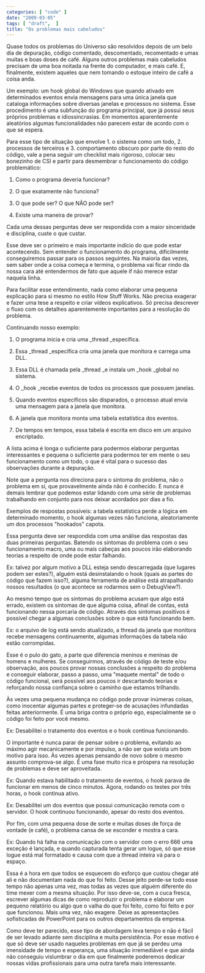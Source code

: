 ```yaml
---
categories: [ "code" ]
date: "2009-03-05"
tags: [ "draft",  ]
title: "Os problemas mais cabeludos"
---
```

Quase todos os problemas do Universo são resolvidos depois de um belo dia
de depuração, código comentado, descomentado, recomentado e umas muitas
e boas doses de café. Alguns outros problemas mais cabeludos precisam
de uma boa noitada na frente do computador, e mais café. E, finalmente,
existem aqueles que nem tomando o estoque inteiro de café a coisa anda.

Um exemplo: um hook global do Windows que quando ativado em determinados
eventos envia mensagens para uma única janela que cataloga informações
sobre diversas janelas e processos no sistema. Esse procedimento é
uma subfunção do programa principal, que já possui seus próprios
problemas e idiossincrasias. Em momentos aparentemente aleatórios
algumas funcionalidades não parecem estar de acordo com o que se espera.

Para esse tipo de situação que envolve 1. o sistema como um todo,
2. processos de terceiros e 3. comportamento obscuro por parte do resto
do código, vale a pena seguir um checklist mais rigoroso, colocar seu
bonezinho de CSI e partir para desmembrar o funcionamento do código
problemático:

	
  1. Como o programa deveria funcionar?

	
  2. O que exatamente não funciona?

	
  3. O que pode ser? O que NÃO pode ser?

	
  4. Existe uma maneira de provar?

Cada uma dessas perguntas deve ser respondida com a maior sinceridade
e disciplina, custe o que custar.

Esse deve ser o primeiro e mais importante indício do que pode estar
acontecendo. Sem entender o funcionamento do programa, dificilmente
conseguiremos passar para os passos seguintes. Na maioria das vezes,
sem saber onde a coisa começa e termina, o problema vai ficar rindo
da nossa cara até entendermos de fato que aquele if não merece estar
naquela linha.

Para facilitar esse entendimento, nada como elaborar uma pequena
explicação para si mesmo no estilo How Stuff Works. Não precisa
exagerar e fazer uma tese a respeito e criar vídeos explicativos. Só
precisa descrever o fluxo com os detalhes aparentemente importantes para
a resolução do problema.

Continuando nosso exemplo:

	
  1. O programa inicia e cria uma _thread _específica.

	
  2. Essa _thread _específica cria uma janela que monitora e carrega
  uma DLL.

	
  3. Essa DLL é chamada pela _thread _e instala um _hook _global no
  sistema.

	
  4. O _hook _recebe eventos de todos os processos que possuem janelas.

	
  5. Quando eventos específicos são disparados, o processo atual envia
  uma mensagem para a janela que monitora.

	
  6. A janela que monitora monta uma tabela estatística dos eventos.

	
  7. De tempos em tempos, essa tabela é escrita em disco em um arquivo
  encriptado.

A lista acima é longa o suficiente para podermos elaborar perguntas
interessantes e pequena o suficiente para podermos ter em mente o
seu funcionamento como um todo, o que é vital para o sucesso das
observações durante a depuração.

Note que a pergunta nos direciona para o sintoma do problema, não o
problema em si, que provavelmente ainda não é conhecido. E nunca é
demais lembrar que podemos estar lidando com uma série de problemas
trabalhando em conjunto para nos deixar acordados por dias a fio.

Exemplos de respostas possíveis: a tabela estatística perde a lógica
em determinado momento, o hook algumas vezes não funciona, aleatoriamente
um dos processos "hookados" capota.

Essa pergunta deve ser respondida com uma análise das respostas das
duas primeiras perguntas. Batendo os sintomas do problema com o seu
funcionamento macro, uma ou mais cabeças aos poucos irão elaborando
teorias a respeito de onde pode estar falhando.

Ex: talvez por algum motivo a DLL esteja sendo descarregada (que lugares
podem ser estes?), alguém está desinstalando o hook (quais as partes do
código que fazem isso?), alguma ferramenta de análise está atrapalhando
nossos resultados (o que acontece se rodarmos sem o DebugView?).

Ao mesmo tempo que os sintomas do problema acusam que algo está
errado, existem os sintomas de que alguma coisa, afinal de contas, está
funcionando nessa porcaria de código. Através dos sintomas positivos é
possível chegar a algumas conclusões sobre o que está funcionando bem.

Ex: o arquivo de log está sendo atualizado, a thread da janela que
monitora recebe mensagens continuamente, algumas informações da tabela
não estão corrompidas.

Esse é o pulo do gato, a parte que diferencia meninos e meninas de
homens e mulheres. Se conseguirmos, através de código de teste e/ou
observação, aos poucos provar nossas conclusões a respeito do problema
e conseguir elaborar, passo a passo, uma "maquete mental" de todo o
código funcional, será possível aos poucos ir descartando teorias e
reforçando nossa confiança sobre o caminho que estamos trilhando.

Às vezes uma pequena mudança no código pode provar inúmeras coisas,
como inocentar algumas partes e proteger-se de acusações infundadas
feitas anteriormente. É uma briga contra o próprio ego, especialmente
se o código foi feito por você mesmo.

Ex: Desabilitei o tratamento dos eventos e o hook continua funcionando.

O importante é nunca parar de pensar sobre o problema, evitando ao
máximo agir mecanicamente e por impulso, a não ser que exista um bom
motivo para isso. Às vezes apenas pensando de novo sobre o mesmo assunto
comprova-se algo. É uma fase muito rica e próspera na resolução de
problemas e deve ser aproveitada.

Ex: Quando estava habilitado o tratamento de eventos, o hook parava de
funcionar em menos de cinco minutos. Agora, rodando os testes por três
horas, o hook continua ativo.

Ex: Desabilitei um dos eventos que possui comunicação remota com o
servidor. O hook continuou funcionando, apesar do resto dos eventos.

Por fim, com uma pequena dose de sorte e muitas doses de força de vontade
(e café), o problema cansa de se esconder e mostra a cara.

Ex: Quando há falha na comunicação com o servidor com o erro 666 uma
exceção é lançada, e quando capturada tenta gerar um logue, só que
esse logue está mal formatado e causa com que a thread inteira vá para
o espaço.

Essa é a hora em que todos se esquecem do esforço que custou chegar
até ali e não documentam nada do que foi feito. Desse jeito perde-se
todo esse tempo não apenas uma vez, mas todas as vezes que alguém
diferente do time mexer com a mesma situação. Por isso deve-se, com
a cuca fresca, escrever algumas dicas de como reproduzir o problema e
elaborar um pequeno relatório ou algo que o valha do que foi feito,
como foi feito e por que funcionou. Mais uma vez, não exagere. Deixe as
apresentações sofisticadas de PowerPoint para os outros departamentos
da empresa.

Como deve ter parecido, esse tipo de abordagem leva tempo e não é fácil
de ser levado adiante sem disciplina e muita persistência. Por esse
motivo é que só deve ser usado naqueles problemas em que já se perdeu
uma imensidade de tempo e esperança, uma situação irremediável e que
ainda não conseguiu vislumbrar o dia em que finalmente poderemos dedicar
nossas vidas profissionais para uma outra tarefa mais interessante.
